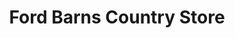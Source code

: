 ---
title: "Ford Barns Country Store"
url: /clacton-on-sea/ford-barns-country-store/
shop: interior decoration
---
